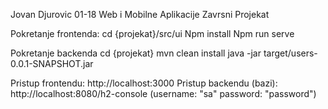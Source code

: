 Jovan Djurovic 01-18
Web i Mobilne Aplikacije Zavrsni Projekat

Pokretanje frontenda:
cd   {projekat}/src/ui 
Npm install 
Npm run serve

Pokretanje backenda
cd   {projekat}
mvn clean install
java -jar target/users-0.0.1-SNAPSHOT.jar

Pristup frontendu: http://localhost:3000
Pristup backendu (bazi): http://localhost:8080/h2-console (username: "sa" password: "password")